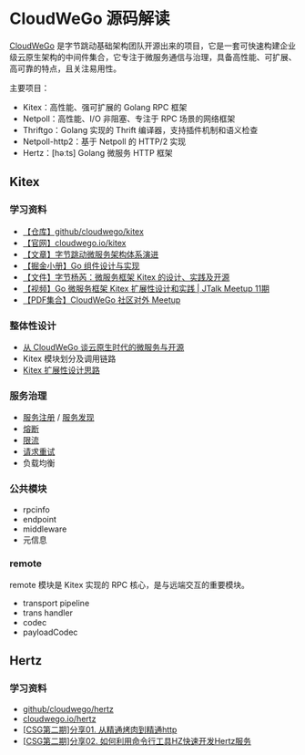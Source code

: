 # CloudWeGo 源码解读

[CloudWeGo](https://github.com/cloudwego) 是字节跳动基础架构团队开源出来的项目，它是一套可快速构建企业级云原生架构的中间件集合，它专注于微服务通信与治理，具备高性能、可扩展、高可靠的特点，且关注易用性。

主要项目：
- Kitex：高性能、强可扩展的 Golang RPC 框架
- Netpoll：高性能、I/O 非阻塞、专注于 RPC 场景的网络框架
- Thriftgo：Golang 实现的 Thrift 编译器，支持插件机制和语义检查
- Netpoll-http2：基于 Netpoll 的 HTTP/2 实现
- Hertz：[həːts] Golang 微服务 HTTP 框架

## Kitex

### 学习资料
- [【仓库】github/cloudwego/kitex](https://github.com/cloudwego/kitex)
- [【官网】cloudwego.io/kitex](https://www.cloudwego.io/zh/docs/kitex/)
- [【文章】字节跳动微服务架构体系演进](https://mp.weixin.qq.com/s/1dgCQXpeufgMTMq_32YKuQ)
- [【掘金小册】Go 组件设计与实现](https://juejin.cn/video/7046282096435789835)
- [【文件】字节杨芮：微服务框架 Kitex 的设计、实践及开源](https://github.com/baiyutang/cloudwego-read/files/9157661/Kitex.pdf)
- [【视频】Go 微服务框架 Kitex 扩展性设计和实践 | JTalk Meetup 11期](https://www.bilibili.com/video/BV1qa4y1H7i2)
- [【PDF集合】CloudWeGo 社区对外 Meetup](https://github.com/cloudwego/community/tree/main/meetup)

### 整体性设计
- [从 CloudWeGo 谈云原生时代的微服务与开源](https://mp.weixin.qq.com/s/xWxb84WkYtWTBoVV3mzs6g)
- Kitex 模块划分及调用链路
- [Kitex 扩展性设计思路](https://xie.infoq.cn/article/50c36c2a3daa25a68da3d7a89)

### 服务治理
- [服务注册](https://xie.infoq.cn/article/3b71488fc9b07f89f8950f8df) / [服务发现](https://xie.infoq.cn/article/ac5c8ce0c063a271e48d53423)
- [熔断](https://xie.infoq.cn/article/04253a336fb608c9ae5fbd2eb)
- [限流](https://xie.infoq.cn/article/408cd95d469ee2cdc72c1cd10)
- [请求重试](https://xie.infoq.cn/article/49c70b806a0916078c1500653)
- 负载均衡

### 公共模块
- rpcinfo
- endpoint
- middleware
- 元信息

### remote

remote 模块是 Kitex 实现的 RPC 核心，是与远端交互的重要模块。

- transport pipeline
- trans handler
- codec
- payloadCodec


## Hertz

### 学习资料
- [github/cloudwego/hertz](https://github.com/cloudwego/hertz)
- [cloudwego.io/hertz](https://www.cloudwego.io/zh/docs/hertz/)
- [[CSG第二期]分享01. 从精通烤肉到精通http](https://meetings.feishu.cn/s/1i38ftnck0f18?src_type=3)
- [[CSG第二期]分享02. 如何利用命令行工具HZ快速开发Hertz服务](https://meetings.feishu.cn/s/1i3fsqit6jchu?src_type=3)
